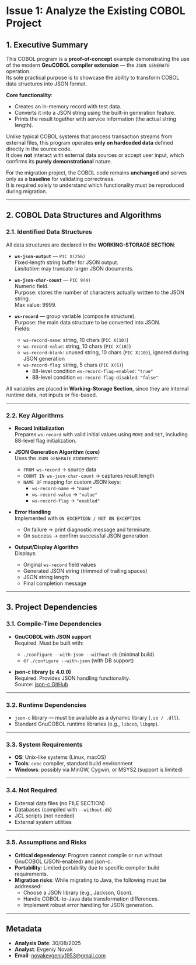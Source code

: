 # Issue 1: Analyze the Existing COBOL Project

## 1. Executive Summary
This COBOL program is a **proof-of-concept** example demonstrating the use of the modern **GnuCOBOL compiler extension** — the `JSON GENERATE` operation.  
Its sole practical purpose is to showcase the ability to transform COBOL data structures into JSON format.

**Core functionality**:  
- Creates an in-memory record with test data.  
- Converts it into a JSON string using the built-in generation feature.  
- Prints the result together with service information (the actual string length).  

Unlike typical COBOL systems that process transaction streams from external files, this program operates **only on hardcoded data** defined directly in the source code.  
It does **not** interact with external data sources or accept user input, which confirms its **purely demonstrational** nature.  

For the migration project, the COBOL code remains **unchanged** and serves only as a **baseline** for validating correctness.  
It is required solely to understand which functionality must be reproduced during migration.

---

## 2. COBOL Data Structures and Algorithms

### 2.1. Identified Data Structures
All data structures are declared in the **WORKING-STORAGE SECTION**:

- **`ws-json-output`** — `PIC X(256)`  
  Fixed-length string buffer for JSON output.  
  *Limitation*: may truncate larger JSON documents.  

- **`ws-json-char-count`** — `PIC 9(4)`  
  Numeric field.  
  Purpose: stores the number of characters actually written to the JSON string.  
  Max value: 9999.  

- **`ws-record`** — group variable (composite structure).  
  Purpose: the main data structure to be converted into JSON.  
  Fields:  
  - `ws-record-name`: string, 10 chars (`PIC X(10)`)  
  - `ws-record-value`: string, 10 chars (`PIC X(10)`)  
  - `ws-record-blank`: unused string, 10 chars (`PIC X(10)`), ignored during JSON generation  
  - `ws-record-flag`: string, 5 chars (`PIC X(5)`)  
    - 88-level condition `ws-record-flag-enabled`: `"true"`  
    - 88-level condition `ws-record-flag-disabled`: `"false"`  

All variables are placed in **Working-Storage Section**, since they are internal runtime data, not inputs or file-based.

---

### 2.2. Key Algorithms

- **Record Initialization**  
  Prepares `ws-record` with valid initial values using `MOVE` and `SET`, including 88-level flag initialization.  

- **JSON Generation Algorithm (core)**  
  Uses the `JSON GENERATE` statement:  
  - `FROM ws-record` → source data  
  - `COUNT IN ws-json-char-count` → captures result length  
  - `NAME OF` mapping for custom JSON keys:  
    - `ws-record-name` → `"name"`  
    - `ws-record-value` → `"value"`  
    - `ws-record-flag` → `"enabled"`  

- **Error Handling**  
  Implemented with `ON EXCEPTION / NOT ON EXCEPTION`:  
  - On failure → print diagnostic message and terminate.  
  - On success → confirm successful JSON generation.  

- **Output/Display Algorithm**  
  Displays:  
  - Original `ws-record` field values  
  - Generated JSON string (trimmed of trailing spaces)  
  - JSON string length  
  - Final completion message  

---

## 3. Project Dependencies

### 3.1. Compile-Time Dependencies
- **GnuCOBOL with JSON support**  
  Required. Must be built with:  
  - `./configure --with-json --without-db` (minimal build)  
  - or `./configure --with-json` (with DB support)  

- **json-c library (≥ 4.0.0)**  
  Required. Provides JSON handling functionality.  
  Source: [json-c GitHub](https://github.com/json-c/json-c)  

---

### 3.2. Runtime Dependencies
- `json-c` library — must be available as a dynamic library (`.so / .dll`).  
- Standard GnuCOBOL runtime libraries (e.g., `libcob`, `libgmp`).  

---

### 3.3. System Requirements
- **OS**: Unix-like systems (Linux, macOS)  
- **Tools**: `cobc` compiler, standard build environment  
- **Windows**: possibly via MinGW, Cygwin, or MSYS2 (support is limited)  

---

### 3.4. Not Required
- External data files (no FILE SECTION)  
- Databases (compiled with `--without-db`)  
- JCL scripts (not needed)  
- External system utilities  

---

### 3.5. Assumptions and Risks
- **Critical dependency**: Program cannot compile or run without GnuCOBOL (JSON-enabled) and json-c.  
- **Portability**: Limited portability due to specific compiler build requirements.  
- **Migration risks**: While migrating to Java, the following must be addressed:  
  - Choose a JSON library (e.g., Jackson, Gson).  
  - Handle COBOL-to-Java data transformation differences.  
  - Implement robust error handling for JSON generation.  

---

## Metadata
- **Analysis Date**: 30/08/2025  
- **Analyst**: Evgeniy Novak  
- **Email**: novakevgeniy1953@gmail.com  
